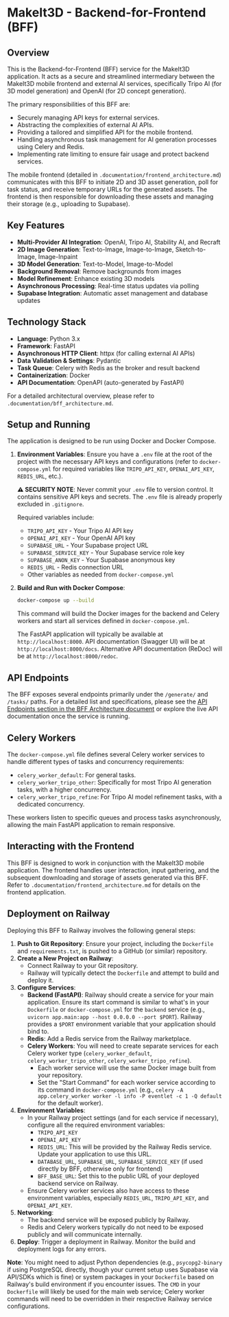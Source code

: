 # MakeIt3D - Backend-for-Frontend (BFF)

## Overview

This is the Backend-for-Frontend (BFF) service for the MakeIt3D application. It acts as a secure and streamlined intermediary between the MakeIt3D mobile frontend and external AI services, specifically Tripo AI (for 3D model generation) and OpenAI (for 2D concept generation).

The primary responsibilities of this BFF are:
-   Securely managing API keys for external services.
-   Abstracting the complexities of external AI APIs.
-   Providing a tailored and simplified API for the mobile frontend.
-   Handling asynchronous task management for AI generation processes using Celery and Redis.
-   Implementing rate limiting to ensure fair usage and protect backend services.

The mobile frontend (detailed in `.documentation/frontend_architecture.md`) communicates with this BFF to initiate 2D and 3D asset generation, poll for task status, and receive temporary URLs for the generated assets. The frontend is then responsible for downloading these assets and managing their storage (e.g., uploading to Supabase).

## Key Features

-   **Multi-Provider AI Integration**: OpenAI, Tripo AI, Stability AI, and Recraft
-   **2D Image Generation**: Text-to-Image, Image-to-Image, Sketch-to-Image, Image-Inpaint
-   **3D Model Generation**: Text-to-Model, Image-to-Model
-   **Background Removal**: Remove backgrounds from images
-   **Model Refinement**: Enhance existing 3D models
-   **Asynchronous Processing**: Real-time status updates via polling
-   **Supabase Integration**: Automatic asset management and database updates

## Technology Stack

-   **Language**: Python 3.x
-   **Framework**: FastAPI
-   **Asynchronous HTTP Client**: httpx (for calling external AI APIs)
-   **Data Validation & Settings**: Pydantic
-   **Task Queue**: Celery with Redis as the broker and result backend
-   **Containerization**: Docker
-   **API Documentation**: OpenAPI (auto-generated by FastAPI)

For a detailed architectural overview, please refer to `.documentation/bff_architecture.md`.

## Setup and Running

The application is designed to be run using Docker and Docker Compose.

1.  **Environment Variables**:
    Ensure you have a `.env` file at the root of the project with the necessary API keys and configurations (refer to `docker-compose.yml` for required variables like `TRIPO_API_KEY`, `OPENAI_API_KEY`, `REDIS_URL`, etc.).

    **⚠️ SECURITY NOTE**: Never commit your `.env` file to version control. It contains sensitive API keys and secrets. The `.env` file is already properly excluded in `.gitignore`.

    Required variables include:
    - `TRIPO_API_KEY` - Your Tripo AI API key
    - `OPENAI_API_KEY` - Your OpenAI API key  
    - `SUPABASE_URL` - Your Supabase project URL
    - `SUPABASE_SERVICE_KEY` - Your Supabase service role key
    - `SUPABASE_ANON_KEY` - Your Supabase anonymous key
    - `REDIS_URL` - Redis connection URL
    - Other variables as needed from `docker-compose.yml`

2.  **Build and Run with Docker Compose**:
    ```bash
    docker-compose up --build
    ```
    This command will build the Docker images for the backend and Celery workers and start all services defined in `docker-compose.yml`.

    The FastAPI application will typically be available at `http://localhost:8000`.
    API documentation (Swagger UI) will be at `http://localhost:8000/docs`.
    Alternative API documentation (ReDoc) will be at `http://localhost:8000/redoc`.

## API Endpoints

The BFF exposes several endpoints primarily under the `/generate/` and `/tasks/` paths. For a detailed list and specifications, please see the [API Endpoints section in the BFF Architecture document](.documentation/bff_architecture.md#api-endpoints) or explore the live API documentation once the service is running.

## Celery Workers

The `docker-compose.yml` file defines several Celery worker services to handle different types of tasks and concurrency requirements:
-   `celery_worker_default`: For general tasks.
-   `celery_worker_tripo_other`: Specifically for most Tripo AI generation tasks, with a higher concurrency.
-   `celery_worker_tripo_refine`: For Tripo AI model refinement tasks, with a dedicated concurrency.

These workers listen to specific queues and process tasks asynchronously, allowing the main FastAPI application to remain responsive.

## Interacting with the Frontend

This BFF is designed to work in conjunction with the MakeIt3D mobile application. The frontend handles user interaction, input gathering, and the subsequent downloading and storage of assets generated via this BFF. Refer to `.documentation/frontend_architecture.md` for details on the frontend application.

## Deployment on Railway

Deploying this BFF to Railway involves the following general steps:

1.  **Push to Git Repository**: Ensure your project, including the `Dockerfile` and `requirements.txt`, is pushed to a GitHub (or similar) repository.
2.  **Create a New Project on Railway**:
    *   Connect Railway to your Git repository.
    *   Railway will typically detect the `Dockerfile` and attempt to build and deploy it.
3.  **Configure Services**:
    *   **Backend (FastAPI)**: Railway should create a service for your main application. Ensure its start command is similar to what's in your `Dockerfile` or `docker-compose.yml` for the `backend` service (e.g., `uvicorn app.main:app --host 0.0.0.0 --port $PORT`). Railway provides a `$PORT` environment variable that your application should bind to.
    *   **Redis**: Add a Redis service from the Railway marketplace.
    *   **Celery Workers**: You will need to create separate services for each Celery worker type (`celery_worker_default`, `celery_worker_tripo_other`, `celery_worker_tripo_refine`).
        *   Each worker service will use the same Docker image built from your repository.
        *   Set the "Start Command" for each worker service according to its command in `docker-compose.yml` (e.g., `celery -A app.celery_worker worker -l info -P eventlet -c 1 -Q default` for the default worker).
4.  **Environment Variables**:
    *   In your Railway project settings (and for each service if necessary), configure all the required environment variables:
        *   `TRIPO_API_KEY`
        *   `OPENAI_API_KEY`
        *   `REDIS_URL`: This will be provided by the Railway Redis service. Update your application to use this URL.
        *   `DATABASE_URL`, `SUPABASE_URL`, `SUPABASE_SERVICE_KEY` (if used directly by BFF, otherwise only for frontend)
        *   `BFF_BASE_URL`: Set this to the public URL of your deployed backend service on Railway.
    *   Ensure Celery worker services also have access to these environment variables, especially `REDIS_URL`, `TRIPO_API_KEY`, and `OPENAI_API_KEY`.
5.  **Networking**:
    *   The backend service will be exposed publicly by Railway.
    *   Redis and Celery workers typically do not need to be exposed publicly and will communicate internally.
6.  **Deploy**: Trigger a deployment in Railway. Monitor the build and deployment logs for any errors.

**Note**: You might need to adjust Python dependencies (e.g., `psycopg2-binary` if using PostgreSQL directly, though your current setup uses Supabase via API/SDKs which is fine) or system packages in your `Dockerfile` based on Railway's build environment if you encounter issues. The `CMD` in your `Dockerfile` will likely be used for the main web service; Celery worker commands will need to be overridden in their respective Railway service configurations. 